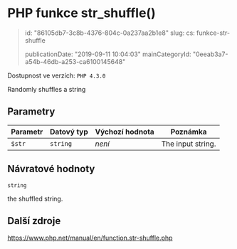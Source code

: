 PHP funkce str_shuffle()
========================

> id: "86105db7-3c8b-4376-804c-0a237aa2b1e8"
> slug:
> 	cs: funkce-str-shuffle
>
> publicationDate: "2019-09-11 10:04:03"
> mainCategoryId: "0eeab3a7-a54b-46db-a253-ca6100145648"

Dostupnost ve verzích: `PHP 4.3.0`

Randomly shuffles a string


Parametry
--------------

| Parametr | Datový typ | Výchozí hodnota | Poznámka |
|-----|-----|-----|-----|
| `$str` | `string` | *není* | The input string. |


Návratové hodnoty
----------------

`string`

the shuffled string.

Další zdroje
------------

https://www.php.net/manual/en/function.str-shuffle.php

